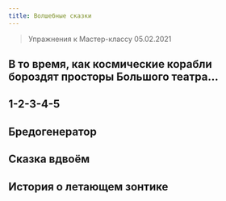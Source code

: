 ```yaml
---
title: Волшебные сказки
---
```


> Упражнения к Мастер-классу 05.02.2021

## В то время, как космические корабли бороздят просторы Большого театра...

## 1-2-3-4-5

## Бредогенератор

## Сказка вдвоём

## История о летающем зонтике
